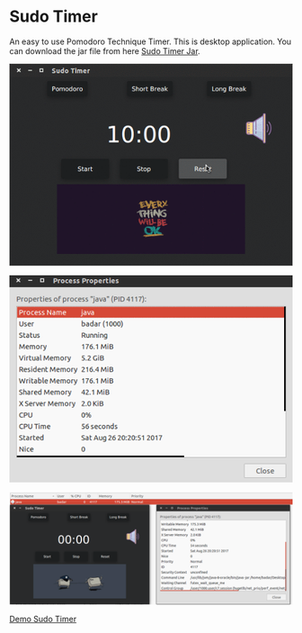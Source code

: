 # Sudo Timer
 
An easy to use Pomodoro Technique Timer. This is desktop application. You can download the jar file from here [Sudo Timer Jar](/jar/SudoTimer.v.2.jar).


![Sudo Timer](/gif/SudoTimer.gif) 


![App Properties](/gif/PropertiesUsage.png) 


![System Monitor Memory Usage](/gif/SystemMonitorMemoryUsage.png) 

[Demo Sudo Timer](https://youtu.be/vSZ8ihsFNYs)
